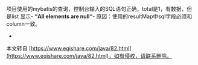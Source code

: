 项目使用的mybatis的查询，控制台输入的SQL语句正确，total是1，有数据，但是list 显示-
**“All elements are null“**-
原因：使用的resultMap中sql字段必须和column一致。

-

本文转自 [https://www.eqishare.com/java/82.html](https://www.eqishare.com/java/82.html)，如有侵权，请联系删除。